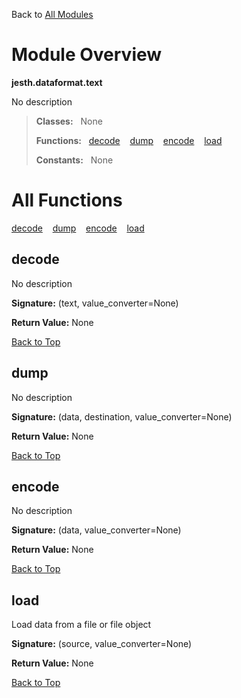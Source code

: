 Back to [All Modules](https://github.com/pyrustic/jesth/blob/master/docs/modules/README.md#readme)

# Module Overview

**jesth.dataformat.text**
 
No description

> **Classes:** &nbsp; None
>
> **Functions:** &nbsp; [decode](#decode) &nbsp;&nbsp; [dump](#dump) &nbsp;&nbsp; [encode](#encode) &nbsp;&nbsp; [load](#load)
>
> **Constants:** &nbsp; None

# All Functions
[decode](#decode) &nbsp;&nbsp; [dump](#dump) &nbsp;&nbsp; [encode](#encode) &nbsp;&nbsp; [load](#load)

## decode
No description



**Signature:** (text, value\_converter=None)





**Return Value:** None

[Back to Top](#module-overview)


## dump
No description



**Signature:** (data, destination, value\_converter=None)





**Return Value:** None

[Back to Top](#module-overview)


## encode
No description



**Signature:** (data, value\_converter=None)





**Return Value:** None

[Back to Top](#module-overview)


## load
Load data from a file or file object



**Signature:** (source, value\_converter=None)





**Return Value:** None

[Back to Top](#module-overview)


